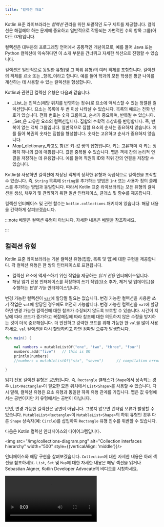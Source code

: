 ```yaml
---
title: "컬렉션 개요"
---
```

Kotlin 표준 라이브러리는 _컬렉션_ 관리을 위한 포괄적인 도구 세트를 제공합니다. 컬렉션은 해결해야 하는 문제에 중요하고 일반적으로 작동되는 가변적인 수의 항목 그룹(아마도 0개)입니다.

컬렉션은 대부분의 프로그래밍 언어에서 공통적인 개념이므로, 예를 들어 Java 또는 Python 컬렉션에 익숙하다면 이 소개 부분을 건너뛰고 자세한 섹션으로 진행할 수 있습니다.

컬렉션은 일반적으로 동일한 유형(및 그 하위 유형)의 여러 객체를 포함합니다. 컬렉션의 객체를 _요소_ 또는 _항목_이라고 합니다. 예를 들어 학과의 모든 학생은 평균 나이를 계산하는 데 사용할 수 있는 컬렉션을 형성합니다.

Kotlin과 관련된 컬렉션 유형은 다음과 같습니다.

* _List_는 인덱스(해당 위치를 반영하는 정수)로 요소에 액세스할 수 있는 정렬된 컬렉션입니다. 요소는 목록에 두 번 이상 나타날 수 있습니다. 목록의 예로는 전화 번호가 있습니다. 전화 번호는 숫자 그룹이고, 순서가 중요하며, 반복될 수 있습니다.
* _Set_은 고유한 요소의 컬렉션입니다. 집합의 수학적 추상화를 반영합니다. 즉, 반복이 없는 객체 그룹입니다. 일반적으로 집합 요소의 순서는 중요하지 않습니다. 예를 들어 복권의 숫자는 집합을 형성합니다. 숫자는 고유하고 순서가 중요하지 않습니다.
* _Map_(_dictionary_라고도 함)은 키-값 쌍의 집합입니다. 키는 고유하며 각 키는 정확히 하나의 값에 매핑됩니다. 값은 중복될 수 있습니다. 맵은 객체 간의 논리적 연결을 저장하는 데 유용합니다. 예를 들어 직원의 ID와 직위 간의 연결을 저장할 수 있습니다.

Kotlin을 사용하면 컬렉션에 저장된 객체의 정확한 유형과 독립적으로 컬렉션을 조작할 수 있습니다. 즉, `String` 목록에 `String`을 추가하는 방법은 `Int` 또는 사용자 정의 클래스를 추가하는 방법과 동일합니다. 따라서 Kotlin 표준 라이브러리는 모든 유형의 컬렉션을 생성, 채우기 및 관리하기 위한 일반 인터페이스, 클래스 및 함수를 제공합니다.

컬렉션 인터페이스 및 관련 함수는 `kotlin.collections` 패키지에 있습니다. 해당 내용을 간략하게 살펴보겠습니다.

:::note
배열은 컬렉션 유형이 아닙니다. 자세한 내용은 [배열](arrays)을 참조하세요.

:::

## 컬렉션 유형

Kotlin 표준 라이브러리는 기본 컬렉션 유형(집합, 목록 및 맵)에 대한 구현을 제공합니다.
각 컬렉션 유형은 한 쌍의 인터페이스로 표현됩니다.

* 컬렉션 요소에 액세스하기 위한 작업을 제공하는 _읽기 전용_ 인터페이스입니다.
* 해당 읽기 전용 인터페이스를 확장하여 쓰기 작업(요소 추가, 제거 및 업데이트)을 수행하는 _변경 가능_ 인터페이스입니다.

변경 가능한 컬렉션이 [`var`](basic-syntax#variables)에 할당될 필요는 없습니다. 변경 가능한 컬렉션을 사용한 쓰기 작업은 `val`에 할당된 경우에도 여전히 가능합니다. 변경 가능한 컬렉션을 `val`에 할당하면 변경 가능한 컬렉션에 대한 참조가 수정되지 않도록 보호할 수 있습니다. 시간이 지남에 따라 코드가 증가하고 복잡해짐에 따라 참조에 대한 의도하지 않은 수정을 방지하는 것이 더욱 중요해집니다. 더 안전하고 강력한 코드를 위해 가능한 한 `val`을 많이 사용하세요. `val` 컬렉션을 다시 할당하려고 하면 컴파일 오류가 발생합니다.

```kotlin
fun main() {

    val numbers = mutableListOf("one", "two", "three", "four")
    numbers.add("five")   // this is OK
    println(numbers)
    //numbers = mutableListOf("six", "seven")      // compilation error

}
```

읽기 전용 컬렉션 유형은 [공변](generics#variance)입니다.
즉, `Rectangle` 클래스가 `Shape`에서 상속되는 경우 `List<Rectangle>`이 필요한 모든 위치에서 `List<Shape>`를 사용할 수 있습니다.
다시 말해, 컬렉션 유형은 요소 유형과 동일한 하위 유형 관계를 가집니다. 맵은 값 유형에서는 공변이지만 키 유형에서는 공변이 아닙니다.

반면, 변경 가능한 컬렉션은 공변이 아닙니다. 그렇지 않으면 런타임 오류가 발생할 수 있습니다. `MutableList<Rectangle>`이 `MutableList<Shape>`의 하위 유형인 경우 다른 `Shape` 상속자(예: `Circle`)를 삽입하여 `Rectangle` 유형 인수를 위반할 수 있습니다.

다음은 Kotlin 컬렉션 인터페이스의 다이어그램입니다.

<img src="/img/collections-diagram.png" alt="Collection interfaces hierarchy" width="500" style={{verticalAlign: 'middle'}}/>

인터페이스와 해당 구현을 살펴보겠습니다. `Collection`에 대한 자세한 내용은 아래 섹션을 참조하세요. `List`, `Set` 및 `Map`에 대한 자세한 내용은 해당 섹션을 읽거나 Sebastian Aigner, Kotlin Developer Advocate의 비디오를 시청하세요.

<video src="https://www.youtube.com/v/F8jj7e-_jFA" title="Kotlin Collections Overview"/>

### Collection

[`Collection<T>`](https://kotlinlang.org/api/latest/jvm/stdlib/kotlin.collections/-collection/index.html)은 컬렉션 계층 구조의 루트입니다. 이 인터페이스는 크기 검색, 항목 멤버십 확인 등과 같은 읽기 전용 컬렉션의 공통 동작을 나타냅니다.
`Collection`은 요소를 반복하기 위한 작업을 정의하는 `Iterable<T>` 인터페이스에서 상속됩니다. 다양한 컬렉션 유형에 적용되는 함수의 매개 변수로 `Collection`을 사용할 수 있습니다. 더 구체적인 경우에는 `Collection`의 상속자인 [`List`](https://kotlinlang.org/api/latest/jvm/stdlib/kotlin.collections/-list/index.html)
 및 [`Set`](https://kotlinlang.org/api/latest/jvm/stdlib/kotlin.collections/-set/index.html)을 사용하세요.

```kotlin
fun printAll(strings: Collection<String>) {
    for(s in strings) print("$s ")
    println()
}
    
fun main() {
    val stringList = listOf("one", "two", "one")
    printAll(stringList)
    
    val stringSet = setOf("one", "two", "three")
    printAll(stringSet)
}
```

[`MutableCollection<T>`](https://kotlinlang.org/api/latest/jvm/stdlib/kotlin.collections/-mutable-collection/index.html)은 
`add` 및 `remove`와 같은 쓰기 작업이 있는 `Collection`입니다.

```kotlin
fun List<String>.getShortWordsTo(shortWords: MutableList<String>, maxLength: Int) {
    this.filterTo(shortWords) { it.length <= maxLength }
    // throwing away the articles
    val articles = setOf("a", "A", "an", "An", "the", "The")
    shortWords -= articles
}

fun main() {
    val words = "A long time ago in a galaxy far far away".split(" ")
    val shortWords = mutableListOf<String>()
    words.getShortWordsTo(shortWords, 3)
    println(shortWords)
}
```

### List

[`List<T>`](https://kotlinlang.org/api/latest/jvm/stdlib/kotlin.collections/-list/index.html)는 지정된 순서로 요소를 저장하고 인덱싱된 액세스를 제공합니다. 인덱스는 0부터 시작합니다(첫 번째 요소의 인덱스)
`lastIndex`까지 진행합니다. `lastIndex`는 `(list.size - 1)`입니다.

```kotlin
fun main() {

    val numbers = listOf("one", "two", "three", "four")
    println("Number of elements: ${numbers.size}")
    println("Third element: ${numbers.get(2)}")
    println("Fourth element: ${numbers[3]}")
    println("Index of element \"two\" ${numbers.indexOf("two")}")

}
```

목록 요소(null 포함)는 중복될 수 있습니다. 목록에는 동일한 객체 또는 단일 객체의 발생 횟수가 얼마든지 포함될 수 있습니다.
두 목록은 크기가 같고 동일한 위치에 [구조적으로 동일한](equality#structural-equality) 요소가 있는 경우 동일한 것으로 간주됩니다.

```kotlin
data class Person(var name: String, var age: Int)

fun main() {

    val bob = Person("Bob", 31)
    val people = listOf(Person("Adam", 20), bob, bob)
    val people2 = listOf(Person("Adam", 20), Person("Bob", 31), bob)
    println(people == people2)
    bob.age = 32
    println(people == people2)

}
```

[`MutableList<T>`](https://kotlinlang.org/api/latest/jvm/stdlib/kotlin.collections/-mutable-list/index.html)는 
목록별 쓰기 작업(예: 특정 위치에 요소 추가 또는 제거)이 있는 `List`입니다.

```kotlin
fun main() {

    val numbers = mutableListOf(1, 2, 3, 4)
    numbers.add(5)
    numbers.removeAt(1)
    numbers[0] = 0
    numbers.shuffle()
    println(numbers)

}
```

보시다시피 목록은 일부 측면에서 배열과 매우 유사합니다.
그러나 한 가지 중요한 차이점이 있습니다. 배열의 크기는 초기화 시 정의되며 변경되지 않습니다.
반면, 목록에는 미리 정의된 크기가 없습니다. 목록의 크기는 쓰기 작업(요소 추가, 업데이트 또는 제거)의 결과로 변경될 수 있습니다.

Kotlin에서 `MutableList`의 기본 구현은 [`ArrayList`](https://kotlinlang.org/api/latest/jvm/stdlib/kotlin.collections/-array-list/index.html)입니다.
이는 크기 조정 가능한 배열로 생각할 수 있습니다.

### Set

[`Set<T>`](https://kotlinlang.org/api/latest/jvm/stdlib/kotlin.collections/-set/index.html)는 고유한 요소를 저장합니다.
해당 순서는 일반적으로 정의되지 않습니다. `null` 요소도 고유합니다. `Set`에는 하나의 `null`만 포함될 수 있습니다.
두 집합은 크기가 같고 집합의 각 요소에 대해 다른 집합에 동일한 요소가 있는 경우 동일합니다.

```kotlin
fun main() {

    val numbers = setOf(1, 2, 3, 4)
    println("Number of elements: ${numbers.size}")
    if (numbers.contains(1)) println("1 is in the set")

    val numbersBackwards = setOf(4, 3, 2, 1)
    println("The sets are equal: ${numbers == numbersBackwards}")

}
```

[`MutableSet`](https://kotlinlang.org/api/latest/jvm/stdlib/kotlin.collections/-mutable-set/index.html)은 `MutableCollection`의 
쓰기 작업이 있는 `Set`입니다.

`MutableSet`의 기본 구현인 [`LinkedHashSet`](https://kotlinlang.org/api/latest/jvm/stdlib/kotlin.collections/-linked-hash-set/index.html)은 
요소 삽입 순서를 유지합니다.
따라서 `first()` 또는 `last()`와 같이 순서에 의존하는 함수는 이러한 집합에서 예측 가능한 결과를 반환합니다.

```kotlin
fun main() {

    val numbers = setOf(1, 2, 3, 4)  // LinkedHashSet is the default implementation
    val numbersBackwards = setOf(4, 3, 2, 1)
    
    println(numbers.first() == numbersBackwards.first())
    println(numbers.first() == numbersBackwards.last())

}
```

대체 구현인 [`HashSet`](https://kotlinlang.org/api/latest/jvm/stdlib/kotlin.collections/-hash-set/index.html)은 
요소 순서에 대해 아무것도 알려주지 않으므로 이러한 함수를 호출하면 예측할 수 없는 결과가 반환됩니다. 그러나 `HashSet`은 
동일한 수의 요소를 저장하는 데 더 적은 메모리가 필요합니다.

### Map

[`Map<K, V>`](https://kotlinlang.org/api/latest/jvm/stdlib/kotlin.collections/-map/index.html)은 
`Collection` 인터페이스의 상속자가 아닙니다. 하지만 Kotlin 컬렉션 유형이기도 합니다.
`Map`은 _키-값_ 쌍(또는 _항목_)을 저장합니다. 키는 고유하지만 다른 키는 동일한 값과 쌍을 이룰 수 있습니다.
`Map` 인터페이스는 키별 값에 대한 액세스, 키 및 값 검색 등과 같은 특정 함수를 제공합니다.

```kotlin
fun main() {

    val numbersMap = mapOf("key1" to 1, "key2" to 2, "key3" to 3, "key4" to 1)
    
    println("All keys: ${numbersMap.keys}")
    println("All values: ${numbersMap.values}")
    if ("key2" in numbersMap) println("Value by key \"key2\": ${numbersMap["key2"]}")    
    if (1 in numbersMap.values) println("The value 1 is in the map")
    if (numbersMap.containsValue(1)) println("The value 1 is in the map") // same as previous

}
```

동일한 쌍을 포함하는 두 맵은 쌍 순서에 관계없이 동일합니다.

```kotlin
fun main() {

    val numbersMap = mapOf("key1" to 1, "key2" to 2, "key3" to 3, "key4" to 1)    
    val anotherMap = mapOf("key2" to 2, "key1" to 1, "key4" to 1, "key3" to 3)
    
    println("The maps are equal: ${numbersMap == anotherMap}")

}
```

[`MutableMap`](https://kotlinlang.org/api/latest/jvm/stdlib/kotlin.collections/-mutable-map/index.html)은 
맵 쓰기 작업이 있는 `Map`입니다. 예를 들어 새 키-값 쌍을 추가하거나 지정된 키와 연결된 값을 업데이트할 수 있습니다.

```kotlin
fun main() {

    val numbersMap = mutableMapOf("one" to 1, "two" to 2)
    numbersMap.put("three", 3)
    numbersMap["one"] = 11

    println(numbersMap)

}
```

`MutableMap`의 기본 구현인 [`LinkedHashMap`](https://kotlinlang.org/api/latest/jvm/stdlib/kotlin.collections/-linked-hash-map/index.html)은 
맵을 반복할 때 요소 삽입 순서를 유지합니다.
반면, 대체 구현인 [`HashMap`](https://kotlinlang.org/api/latest/jvm/stdlib/kotlin.collections/-hash-map/index.html)은 
요소 순서에 대해 아무것도 알려주지 않습니다.

### ArrayDeque

[`ArrayDeque<T>`](https://kotlinlang.org/api/latest/jvm/stdlib/kotlin.collections/-array-deque/)은 큐의 시작 또는 끝에 요소를 추가하거나 제거할 수 있는 양방향 큐의 구현입니다.
따라서 `ArrayDeque`는 Kotlin에서 스택 및 큐 데이터 구조의 역할도 수행합니다. 내부적으로 `ArrayDeque`는 필요할 때 크기가 자동으로 조정되는 크기 조정 가능한 배열을 사용하여 실현됩니다.

```kotlin
fun main() {
    val deque = ArrayDeque(listOf(1, 2, 3))

    deque.addFirst(0)
    deque.addLast(4)
    println(deque) // [0, 1, 2, 3, 4]

    println(deque.first()) // 0
    println(deque.last()) // 4

    deque.removeFirst()
    deque.removeLast()
    println(deque) // [1, 2, 3]
}
```